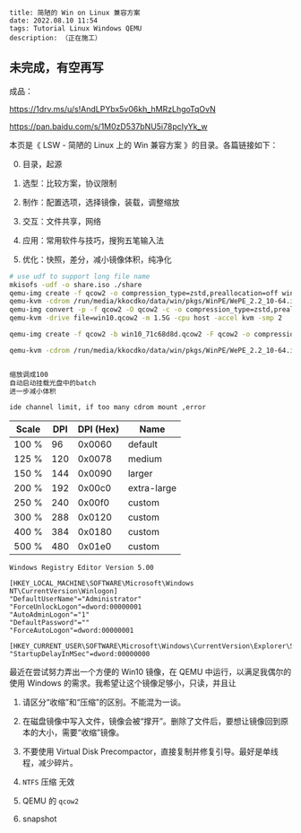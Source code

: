 ```
title: 简陋的 Win on Linux 兼容方案
date: 2022.08.10 11:54
tags: Tutorial Linux Windows QEMU
description: （正在施工）
```

## 未完成，有空再写

成品：

<https://1drv.ms/u/s!AndLPYbx5v06kh_hMRzLhgoTqOvN>

<https://pan.baidu.com/s/1M0zD537bNU5i78pcIyYk_w>

本页是《 LSW - 简陋的 Linux 上的 Win 兼容方案 》的目录。各篇链接如下：

0. 目录，起源

1. 选型：比较方案，协议限制

2. 制作：配置选项，选择镜像，装载，调整缩放

3. 交互：文件共享，网络

4. 应用：常用软件与技巧，搜狗五笔输入法

5. 优化：快照，差分，减小镜像体积，纯净化

```sh
# use udf to support long file name
mkisofs -udf -o share.iso ./share
qemu-img create -f qcow2 -o compression_type=zstd,preallocation=off win10.qcow2 32G
qemu-kvm -cdrom /run/media/kkocdko/data/win/pkgs/WinPE/WePE_2.2_10-64.iso -drive file=win10.qcow2 -drive file=share.iso,media=cdrom -boot once=d -m 1.5G -cpu host -accel kvm -smp 2
qemu-img convert -p -f qcow2 -O qcow2 -c -o compression_type=zstd,preallocation=off win10.qcow2 win10-zstd.qcow2
qemu-kvm -drive file=win10.qcow2 -m 1.5G -cpu host -accel kvm -smp 2

qemu-img create -f qcow2 -b win10_71c68d8d.qcow2 -F qcow2 -o compression_type=zstd snapshot.qcow2

qemu-kvm -cdrom /run/media/kkocdko/data/win/pkgs/WinPE/WePE_2.2_10-64.iso -drive file=win10.qcow2 -drive file=win10_old.qcow2 -drive file=share.iso,media=cdrom -boot once=d -m 2G -cpu host -accel kvm -smp 4


缩放调成100
自动启动挂载光盘中的batch
进一步减小体积

ide channel limit, if too many cdrom mount ,error

```

| Scale | DPI | DPI (Hex) | Name        |
| ----- | --- | --------- | ----------- |
| 100 % | 96  | 0x0060    | default     |
| 125 % | 120 | 0x0078    | medium      |
| 150 % | 144 | 0x0090    | larger      |
| 200 % | 192 | 0x00c0    | extra-large |
| 250 % | 240 | 0x00f0    | custom      |
| 300 % | 288 | 0x0120    | custom      |
| 400 % | 384 | 0x0180    | custom      |
| 500 % | 480 | 0x01e0    | custom      |

```
Windows Registry Editor Version 5.00

[HKEY_LOCAL_MACHINE\SOFTWARE\Microsoft\Windows NT\CurrentVersion\Winlogon]
"DefaultUserName"="Administrator"
"ForceUnlockLogon"=dword:00000001
"AutoAdminLogon"="1"
"DefaultPassword"=""
"ForceAutoLogon"=dword:00000001

[HKEY_CURRENT_USER\SOFTWARE\Microsoft\Windows\CurrentVersion\Explorer\Serialize]
"StartupDelayInMSec"=dword:00000000
```

最近在尝试努力弄出一个方便的 Win10 镜像，在 QEMU 中运行，以满足我偶尔的使用 Windows 的需求。我希望让这个镜像足够小，只读，并且让

1. 请区分“收缩”和“压缩”的区别。不能混为一谈。

2. 在磁盘镜像中写入文件，镜像会被“撑开”。删除了文件后，要想让镜像回到原本的大小，需要“收缩”镜像。

3. 不要使用 Virtual Disk Precompactor，直接复制并修复引导。最好是单线程，减少碎片。

4. `NTFS` 压缩 无效

5. QEMU 的 `qcow2`

6. snapshot
